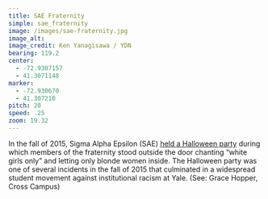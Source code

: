 ```yaml
---
title: SAE Fraternity
simple: sae_fraternity
image: /images/sae-fraternity.jpg
image_alt:
image_credit: Ken Yanagisawa / YDN
bearing: 119.2
center:
  - -72.9307157
  - 41.3071148
marker: 
  - -72.930670
  - 41.307210
pitch: 20
speed: .25
zoom: 19.32
---
```


In the fall of 2015, Sigma Alpha Epsilon (SAE) [held a Halloween party](https://www.washingtonpost.com/news/grade-point/wp/2015/11/02/students-accuse-yale-sae-fraternity-brothers-of-having-a-white-girls-only-policy-at-their-party/) during which members of the fraternity stood outside the door chanting “white girls only” and letting only blonde women inside. The Halloween party was one of several incidents in the fall of 2015 that culminated in a widespread student movement against institutional racism at Yale. (See: Grace Hopper, Cross Campus)
